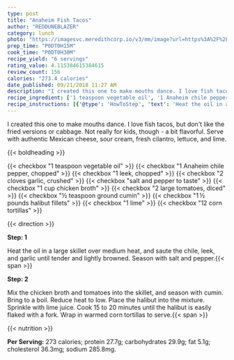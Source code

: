 ```yaml
---
type: post
title: "Anaheim Fish Tacos"
author: "REDDUNEBLAZER"
category: lunch
photo: "https://imagesvc.meredithcorp.io/v3/mm/image?url=https%3A%2F%2Fimages.media-allrecipes.com%2Fuserphotos%2F8109184.jpg"
prep_time: "P0DT0H15M"
cook_time: "P0DT0H30M"
recipe_yield: "6 servings"
rating_value: 4.115384615384615
review_count: 156
calories: "273.4 calories"
date_published: 09/21/2018 11:27 AM
description: "I created this one to make mouths dance. I love fish tacos, but don't like the fried versions or cabbage. Not really for kids, though - a bit flavorful. Serve with authentic Mexican cheese, sour cream, fresh cilantro, lettuce, and lime."
recipe_ingredient: ['1 teaspoon vegetable oil', '1 Anaheim chile pepper, chopped', '1 leek, chopped', '2 cloves garlic, crushed', 'salt and pepper to taste', '1 cup chicken broth', '2 large tomatoes, diced', '½ teaspoon ground cumin', '1\u2009½ pounds halibut fillets', '1 lime', '12 corn tortillas']
recipe_instructions: [{'@type': 'HowToStep', 'text': 'Heat the oil in a large skillet over medium heat, and saute the chile, leek, and garlic until tender and lightly browned. Season with salt and pepper.\n'}, {'@type': 'HowToStep', 'text': 'Mix the chicken broth and tomatoes into the skillet, and season with cumin. Bring to a boil. Reduce heat to low. Place the halibut into the mixture. Sprinkle with lime juice. Cook 15 to 20 minutes until the halibut is easily flaked with a fork. Wrap in warmed corn tortillas to serve.\n'}]
---
```


I created this one to make mouths dance. I love fish tacos, but don't like the fried versions or cabbage. Not really for kids, though - a bit flavorful. Serve with authentic Mexican cheese, sour cream, fresh cilantro, lettuce, and lime. 

{{< boldheading >}}

{{< checkbox "1 teaspoon vegetable oil" >}}
{{< checkbox "1  Anaheim chile pepper, chopped" >}}
{{< checkbox "1  leek, chopped" >}}
{{< checkbox "2 cloves garlic, crushed" >}}
{{< checkbox "salt and pepper to taste" >}}
{{< checkbox "1 cup chicken broth" >}}
{{< checkbox "2 large tomatoes, diced" >}}
{{< checkbox "½ teaspoon ground cumin" >}}
{{< checkbox "1 ½ pounds halibut fillets" >}}
{{< checkbox "1  lime" >}}
{{< checkbox "12  corn tortillas" >}}


{{< direction >}}

**Step: 1**

Heat the oil in a large skillet over medium heat, and saute the chile, leek, and garlic until tender and lightly browned. Season with salt and pepper.{{< span >}}

**Step: 2**

Mix the chicken broth and tomatoes into the skillet, and season with cumin. Bring to a boil. Reduce heat to low. Place the halibut into the mixture. Sprinkle with lime juice. Cook 15 to 20 minutes until the halibut is easily flaked with a fork. Wrap in warmed corn tortillas to serve.{{< span >}}

{{< nutrition >}}

**Per Serving:** 273 calories; protein 27.7g; carbohydrates 29.9g; fat 5.1g; cholesterol 36.3mg; sodium 285.8mg.